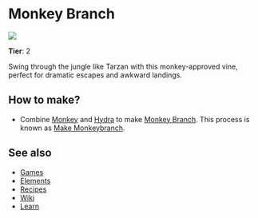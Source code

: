 # Monkey Branch

![](/wiki/images/item.monkeybranch.png)

**Tier**: 2

Swing through the jungle like Tarzan with this monkey-approved vine, perfect for dramatic escapes and awkward landings.

## How to make?

* Combine [Monkey](/wiki/elements/monkey) and [Hydra](/wiki/elements/hydra) to make [Monkey Branch](/wiki/elements/monkey-branch). This process is known as [Make Monkeybranch](/wiki/recipes/make-monkeybranch).

## See also

* [Games](/wiki/games)
* [Elements](/wiki/elements)
* [Recipes](/wiki/recipes)
* [Wiki](/wiki/index)
* [Learn](/learn/index)
